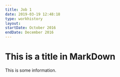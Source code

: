 ```yaml
---
title: Job 1
date: 2019-03-19 12:48:18
type: workhistory
layout:
startDate: October 2016
endDate: December 2016
---
```


# This is a title in MarkDown

This is some information.
